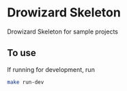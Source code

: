 # Drowizard Skeleton 

Drowizard Skeleton for sample projects

## To use

If running for development, run
```sh
make run-dev
```
